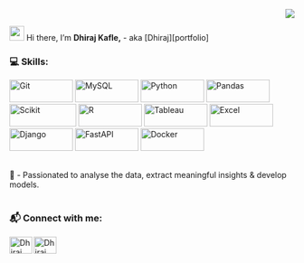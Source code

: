 
<p align="right"> <img src="https://komarev.com/ghpvc/?username=47dhiraj&label=Profile%20views&color=0e75b6&style=flat"/></p>
<img src="https://media.giphy.com/media/hvRJCLFzcasrR4ia7z/giphy.gif" width="26"> Hi there,  I’m <b>Dhiraj Kafle,</b> - aka [Dhiraj][portfolio]

### 💻 Skills:

<p>
   <img alt="Git" height="40" width="112" src="https://img.shields.io/badge/git%20-%23FFFFFF.svg?&style=for-the-badge&logo=git&logoColor=f03c2e" />
   <img alt="MySQL" height="40" width="112" src="https://img.shields.io/badge/SQL%20-%23FFFFFF.svg?logo=mysql&logoColor=0074a3&style=for-the-badge" />
   <img alt="Python" height="40" width="112" src="https://img.shields.io/badge/python-%23FFFFFF.svg?&style=for-the-badge&logo=python&logoColor=blue" />
   <img alt="Pandas" height="40" width="112" src="https://img.shields.io/badge/pandas-%23FFFFFF.svg?&style=for-the-badge&logo=pandas&logoColor=darkblue" />
   <img alt="Scikit" height="40" width="118" src="https://img.shields.io/badge/scikit--learn%20-%23FFFFFF.svg?&style=for-the-badge&logo=scikit-learn&logoColor=orange"     />
   <img alt="R" height="40" width="112" src="https://img.shields.io/badge/r%20-%23FFFFFF.svg?&style=for-the-badge&logo=r&logoColor=blue" />
   <img alt="Tableau" height="40" width="112" src="https://img.shields.io/badge/tableau%20-%23FFFFFF.svg?&style=for-the-badge&logo=tableau&logoColor=blue" />
   <img alt="Excel" height="40" width="112" src="https://img.shields.io/badge/excel%20-%23FFFFFF.svg?style=for-the-badge&logo=microsoft-excel&logoColor=darkgreen" />
   <img alt="Django" height="40" width="112" src="https://img.shields.io/badge/django%20-%23FFFFFF.svg?&style=for-the-badge&logo=django&logoColor=darkgreen" />
   <img alt="FastAPI" height="40" width="112" src="https://img.shields.io/badge/fast api%20-%23FFFFFF.svg?&style=for-the-badge&logo=fastapi&logoColor=009485" />
   <img alt="Docker" height="40" width="112" src="https://img.shields.io/badge/docker%20-%23FFFFFF.svg?&style=for-the-badge&logo=docker&logoColor=0db7ed" />
   
</p>
<br />
👀 - Passionated to analyse the data, extract meaningful insights & develop models. </br>
<!-- 🌱 - Currently learning <strong>  </strong> </br> -->

<br />

### 📬 Connect with me:
<p align="center">

   [<img align="left" src="https://raw.githubusercontent.com/rahuldkjain/github-profile-readme-generator/master/src/images/icons/Social/linked-in-alt.svg" alt="Dhiraj Kafle | LinkedIn" height="30" width="40" />][linkedin]

   [<img align="left" src="https://raw.githubusercontent.com/rahuldkjain/github-profile-readme-generator/master/src/images/icons/Social/youtube.svg" alt="Dhiraj Kafle | Youtube" height="30" width="40" />][youtube]
</p>

</br>

[portfolio]: https://www.dhirajk.com.np
[linkedin]: https://www.linkedin.com/in/dhiraj-kafle-4a19781a3/
[youtube]: #


<!---
   ✨ It's about me ✨ 
--->
